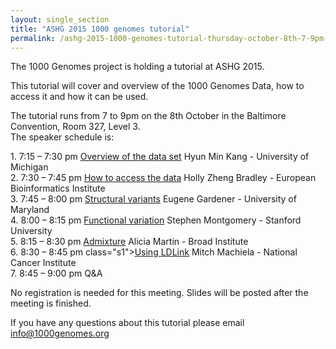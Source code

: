 ```yaml
---
layout: single_section
title: "ASHG 2015 1000 genomes tutorial"
permalink: /ashg-2015-1000-genomes-tutorial-thursday-october-8th-7-9pm-baltimore-convention-center-room-327-leve/
---
```


The 1000 Genomes project is holding a tutorial at ASHG 2015.  

This tutorial will cover and overview of the 1000 Genomes Data, how to access it and how it can be used.  

The tutorial runs from 7 to 9pm on the 8th October in the Baltimore Convention, Room 327, Level 3.  
The speaker schedule is:

1\. 7:15 – 7:30 pm [Overview of the data set](http://ftp.1000genomes.ebi.ac.uk/vol1/ftp/data_collections/1000_genomes_project/working/20151008_ASHG15_tutorial/20151008_ASHG15_overview.pdf) Hyun Min Kang - University of Michigan  
2\. 7:30 – 7:45 pm [How to access the data](http://ftp.1000genomes.ebi.ac.uk/vol1/ftp/data_collections/1000_genomes_project/working/20151008_ASHG15_tutorial/20151008_ASHG15_data_access.pdf) Holly Zheng Bradley - European Bioinformatics Institute  
3\. 7:45 – 8:00 pm [Structural variants](http://ftp.1000genomes.ebi.ac.uk/vol1/ftp/data_collections/1000_genomes_project/working/20151008_ASHG15_tutorial/20151008_ASHG15_sv.pdf) Eugene Gardener - University of Maryland  
4\. 8:00 – 8:15 pm [Functional variation](http://ftp.1000genomes.ebi.ac.uk/vol1/ftp/data_collections/1000_genomes_project/working/20151008_ASHG15_tutorial/20151008_ASHG15_functional_variation.pdf) Stephen Montgomery - Stanford University  
5\. 8:15 – 8:30 pm [Admixture](http://ftp.1000genomes.ebi.ac.uk/vol1/ftp/data_collections/1000_genomes_project/working/20151008_ASHG15_tutorial/20151008_ASHG15_admixture.pdf) Alicia Martin - Broad Institute  
6\. 8:30 – 8:45 pm class="s1">[Using LDLink](http://ftp.1000genomes.ebi.ac.uk/vol1/ftp/data_collections/1000_genomes_project/working/20151008_ASHG15_tutorial/20151008_ASHG15_LDlink.pdf) Mitch Machiela - National Cancer Institute  
7\. 8:45 – 9:00 pm Q&A

No registration is needed for this meeting. Slides will be posted after the meeting is finished.

If you have any questions about this tutorial please email [info@1000genomes.org](mailto:info@1000genomes.org)
